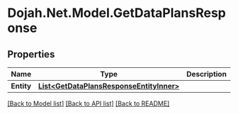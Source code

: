 # Dojah.Net.Model.GetDataPlansResponse

## Properties

Name | Type | Description | Notes
------------ | ------------- | ------------- | -------------
**Entity** | [**List&lt;GetDataPlansResponseEntityInner&gt;**](GetDataPlansResponseEntityInner.md) |  | [optional] 

[[Back to Model list]](../README.md#documentation-for-models) [[Back to API list]](../README.md#documentation-for-api-endpoints) [[Back to README]](../README.md)

